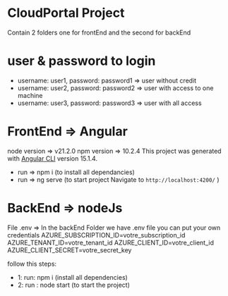 # CloudPortal Project

Contain 2 folders one for frontEnd and the second for backEnd

# user & password to login

- username: user1, password: password1 => user without credit
- username: user2, password: password2 => user with access to one machine
- username: user3, password: password3 => user with all access

# FrontEnd => Angular

node version => v21.2.0
npm version => 10.2.4
This project was generated with [Angular CLI](https://github.com/angular/angular-cli) version 15.1.4.

- run => npm i (to install all dependancies)
- run => ng serve (to start project Navigate to `http://localhost:4200/` )

# BackEnd => nodeJs

File .env => In the backEnd Folder we have .env file you can put your own credentials
AZURE_SUBSCRIPTION_ID=votre_subscription_id
AZURE_TENANT_ID=votre_tenant_id
AZURE_CLIENT_ID=votre_client_id
AZURE_CLIENT_SECRET=votre_secret_key

follow this steps:

- 1: run: npm i (install all dependencies)
- 2: run : node start (to start the project)
